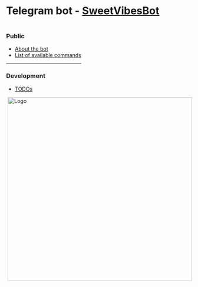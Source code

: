 # Telegram bot - [SweetVibesBot](https://t.me/SweetVibesBot)

<div style="float: left;">

### Public

-   [About the bot](public/description.md)
-   [List of available commands](public/commands.md)

---

### Development

-   [TODOs](public/TODOs.md)

</div>

<img style="float: right;" src="public/applause-logo.avif" alt="Logo" width="500">

<!-- End split screen -->
<div style="clear: both;">

